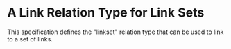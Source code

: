 # A Link Relation Type for Link Sets

This specification defines the "linkset" relation type that can be used to link to a set of links.
